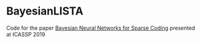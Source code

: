 # BayesianLISTA

Code for the paper [Bayesian Neural Networks for Sparse Coding](https://ieeexplore.ieee.org/document/8682174) presented at ICASSP 2019

